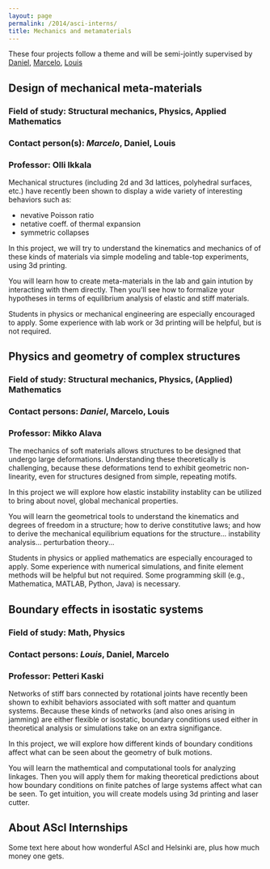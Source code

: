 ```yaml
---
layout: page
permalink: /2014/asci-interns/
title: Mechanics and metamaterials
---
```


These four projects follow a theme and will be semi-jointly 
supervised by [Daniel][dan], [Marcelo][marc], [Louis][lt]

## Design of mechanical meta-materials

### Field of study: Structural mechanics, Physics, Applied Mathematics

### Contact person(s): _Marcelo_, Daniel, Louis

### Professor: Olli Ikkala

Mechanical structures (including 2d and 3d lattices, polyhedral 
surfaces, etc.) have recently been shown to display a wide variety of 
interesting behaviors such as:

* nevative Poisson ratio
* netative coeff. of thermal expansion
* symmetric collapses

In this project, we will try to understand the kinematics and mechanics of 
of these kinds of materials via simple modeling and table-top experiments,
using 3d printing.  

You will learn how to create meta-materials in the lab and gain intution 
by interacting with them directly. Then you'll see how to formalize your
hypotheses in terms of equilibrium analysis of elastic and stiff materials.

Students in physics or mechanical engineering are especially encouraged
to apply.  Some experience with lab work or 3d printing will be helpful, 
but is not required.

## Physics and geometry of complex structures

### Field of study: Structural mechanics, Physics, (Applied) Mathematics

### Contact persons: _Daniel_, Marcelo, Louis

### Professor: Mikko Alava 

The mechanics of soft materials allows structures to be designed that undergo large deformations. 
Understanding these theoretically is challenging, because these deformations tend to exhibit 
geometric non-linearity, even for structures designed from simple, repeating motifs.

In this project we will explore how elastic instability instablity can be utilized to 
bring about novel, global mechanical properties.

You will learn the geometrical tools to understand the kinematics and degrees of freedom
in a structure; how to derive constitutive laws; and how to derive the mechanical
equilibrium equations for the structure... instability analysis... perturbation theory...

Students in physics or applied mathematics are especially encouraged to apply.  Some 
experience with numerical simulations, and finite element methods will be 
helpful but not required.  Some programming skill (e.g., Mathematica, MATLAB, Python, Java) 
is necessary.

## Boundary effects in isostatic systems

### Field of study: Math, Physics

### Contact persons: _Louis_, Daniel, Marcelo

### Professor: Petteri Kaski

Networks of stiff bars connected by rotational joints have recently 
been shown to exhibit behaviors associated with soft matter and 
quantum systems.  Because these kinds of networks (and also ones
arising in jamming) are either flexible or isostatic, boundary 
conditions used either in theoretical analysis or simulations 
take on an extra signifigance.

In this project, we will explore how different kinds of boundary 
conditions affect what can be seen about the geometry of bulk
motions.

You will learn the mathemtical and computational tools for 
analyzing linkages.  Then you will apply them for making 
theoretical predictions about how boundary conditions on
finite patches of large systems affect what can be seen.
To get intuition, you will create models using 3d printing 
and laser cutter.


## About AScI Internships

Some text here about how wonderful AScI and Helsinki are,
plus how much money one gets.

[dan]: http://users.asci.aalto.fi/daniel/index.html
[marc]: http://your.page.here/
[lt]: http://theran.lt/
